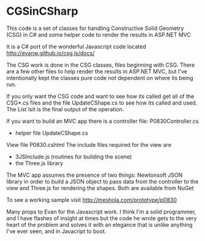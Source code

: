 # CGSinCSharp

This code is a set of classes for handling Constructive Solid Geometry (CSG) in C# and some helper code to render the results in ASP.NET MVC

It is a C# port of the wonderful Javascript code located http://evanw.github.io/csg.js/docs/

The CSG work is done in the CSG classes, files beginning with CSG. There are a few other files to help render the results in ASP.NET MVC, but I've intentionally kept the classes pure code not dependent on where its being run.

If you only want the CSG code and want to see how its called get all of the CSG*.cs files and the file UpdateCShape.cs to see how its called and used. The List<CSGPolygon> lsit is the final output of the operation.

If you want to build an MVC app there is a controller file:
P0830Controller.cs
  + helper file UpdateCShape.cs
  
View file P0830.cshtml
The include files required for the view are
   + 3JSInclude.js  (routines for building the scene)
   + the Three.js library

The MVC app assumes the presence of two things: Newtonsoft JSON library in order to build a JSON object to pass data from the controller to the view and Three.js for rendering the shapes. Both are available from NuGet

To see a working sample visit http://meshola.com/prototype/p0830

Many props to Evan for the Javascript work. I think I'm a solid programmer, and I have flashes of insight at times but the code he wrote gets to the very heart of the problem and solves it with an elegance that is unlike anything I've ever seen, and in Javacript to boot.
